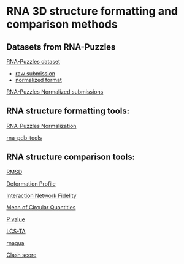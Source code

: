 # RNA 3D structure formatting and comparison methods

## Datasets from RNA-Puzzles

[RNA-Puzzles dataset](https://github.com/RNA-Puzzles/RNA-Puzzles_dataset)
  + [raw submission](https://github.com/RNA-Puzzles/RNA-Puzzles_dataset/tree/master/raw)
  + [normalized format](https://github.com/RNA-Puzzles/RNA-Puzzles_dataset/tree/master/normalized)

[RNA-Puzzles Normalized submissions](https://github.com/RNA-Puzzles/RNA-Puzzles-Normalized-submissions)

## RNA structure formatting tools:
[RNA-Puzzles Normalization](https://github.com/RNA-Puzzles/BasicAssessMetrics)

[rna-pdb-tools](https://github.com/RNA-Puzzles/rna-pdb-tools)


## RNA structure comparison tools:

[RMSD](https://github.com/RNA-Puzzles/BasicAssessMetrics)

[Deformation Profile](https://github.com/RNA-Puzzles/DeformationProfile)

[Interaction Network Fidelity](https://github.com/RNA-Puzzles/BasicAssessMetrics)

[Mean of Circular Quantities](https://github.com/tzok/mcq4structures)

[P value](https://github.com/RNA-Puzzles/BasicAssessMetrics)

[LCS-TA](https://github.com/tzok/mcq4structures)

[rnaqua]()

[Clash score]()
